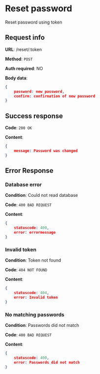 # Reset password

Reset password using token

## Request info

**URL**: /reset/:token

**Method**: `POST`

**Auth required**: NO

**Body data**:
```json
{
    password: new password,
    confirm: confirmation of new password
}
```

## Success response

**Code**: `200 OK`

**Content**: 
```json
{
    message: Password was changed
}
```

## Error Response

### Database error

**Condition**: Could not read database

**Code**: `400 BAD REQUEST`

**Content**:
```json
{
    statuscode: 400,
    error: errormessage
}
```

### Invalid token

**Condition**: Token not found

**Code**: `404 NOT FOUND`

**Content**:
```json
{
    statuscode: 404,
    error: Invalid token
}
```

### No matching passwords

**Condition**: Passwords did not match

**Code**: `400 BAD REQUEST` 

**Content**:
```json
{
    statuscode: 400,
    error: Passwords did not match
}
```